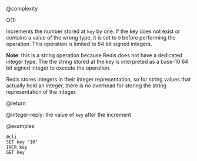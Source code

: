 @complexity

O(1)


Increments the number stored at `key` by one.
If the key does not exist or contains a value of the wrong type, it is set to
`0` before performing the operation. This operation is limited to 64 bit signed
integers.

**Note**: this is a string operation because Redis does not have a dedicated
integer type. The the string stored at the key is interpreted as a base-10 64
bit signed integer to execute the operation.

Redis stores integers in their integer representation, so for string values
that actually hold an integer, there is no overhead for storing the
string representation of the integer.

@return

@integer-reply: the value of `key` after the increment

@examples

    @cli
    SET key "10"
    INCR key
    GET key

